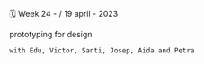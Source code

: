 ##

🗓 Week 24 - / 19 april - 2023

prototyping for design

`with Edu, Victor, Santi, Josep, Aida and Petra`